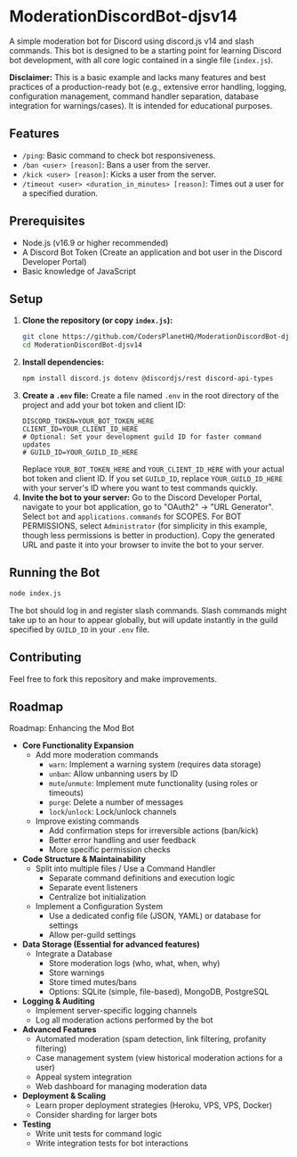 # ModerationDiscordBot-djsv14

A simple moderation bot for Discord using discord.js v14 and slash commands. This bot is designed to be a starting point for learning Discord bot development, with all core logic contained in a single file (`index.js`).

**Disclaimer:** This is a basic example and lacks many features and best practices of a production-ready bot (e.g., extensive error handling, logging, configuration management, command handler separation, database integration for warnings/cases). It is intended for educational purposes.

## Features

*   `/ping`: Basic command to check bot responsiveness.
*   `/ban <user> [reason]`: Bans a user from the server.
*   `/kick <user> [reason]`: Kicks a user from the server.
*   `/timeout <user> <duration_in_minutes> [reason]`: Times out a user for a specified duration.

## Prerequisites

*   Node.js (v16.9 or higher recommended)
*   A Discord Bot Token (Create an application and bot user in the Discord Developer Portal)
*   Basic knowledge of JavaScript

## Setup

1.  **Clone the repository (or copy `index.js`):**
    ```bash
    git clone https://github.com/CodersPlanetHQ/ModerationDiscordBot-djsv14.git
    cd ModerationDiscordBot-djsv14
    ```
2.  **Install dependencies:**
    ```bash
    npm install discord.js dotenv @discordjs/rest discord-api-types
    ```
3.  **Create a `.env` file:**
    Create a file named `.env` in the root directory of the project and add your bot token and client ID:
    ```env
    DISCORD_TOKEN=YOUR_BOT_TOKEN_HERE
    CLIENT_ID=YOUR_CLIENT_ID_HERE
    # Optional: Set your development guild ID for faster command updates
    # GUILD_ID=YOUR_GUILD_ID_HERE
    ```
    Replace `YOUR_BOT_TOKEN_HERE` and `YOUR_CLIENT_ID_HERE` with your actual bot token and client ID. If you set `GUILD_ID`, replace `YOUR_GUILD_ID_HERE` with your server's ID where you want to test commands quickly.
4.  **Invite the bot to your server:**
    Go to the Discord Developer Portal, navigate to your bot application, go to "OAuth2" -> "URL Generator". Select `bot` and `applications.commands` for SCOPES. For BOT PERMISSIONS, select `Administrator` (for simplicity in this example, though less permissions is better in production). Copy the generated URL and paste it into your browser to invite the bot to your server.

## Running the Bot

```bash
node index.js
```

The bot should log in and register slash commands. Slash commands might take up to an hour to appear globally, but will update instantly in the guild specified by `GUILD_ID` in your `.env` file.

## Contributing

Feel free to fork this repository and make improvements.

## Roadmap
Roadmap: Enhancing the Mod Bot

-   **Core Functionality Expansion**
    -   Add more moderation commands
        -   `warn`: Implement a warning system (requires data storage)
        -   `unban`: Allow unbanning users by ID
        -   `mute`/`unmute`: Implement mute functionality (using roles or timeouts)
        -   `purge`: Delete a number of messages
        -   `lock`/`unlock`: Lock/unlock channels
    -   Improve existing commands
        -   Add confirmation steps for irreversible actions (ban/kick)
        -   Better error handling and user feedback
        -   More specific permission checks
-   **Code Structure & Maintainability**
    -   Split into multiple files / Use a Command Handler
        -   Separate command definitions and execution logic
        -   Separate event listeners
        -   Centralize bot initialization
    -   Implement a Configuration System
        -   Use a dedicated config file (JSON, YAML) or database for settings
        -   Allow per-guild settings
-   **Data Storage (Essential for advanced features)**
    -   Integrate a Database
        -   Store moderation logs (who, what, when, why)
        -   Store warnings
        -   Store timed mutes/bans
        -   Options: SQLite (simple, file-based), MongoDB, PostgreSQL
-   **Logging & Auditing**
    -   Implement server-specific logging channels
    -   Log all moderation actions performed by the bot
-   **Advanced Features**
    -   Automated moderation (spam detection, link filtering, profanity filtering)
    -   Case management system (view historical moderation actions for a user)
    -   Appeal system integration
    -   Web dashboard for managing moderation data
-   **Deployment & Scaling**
    -   Learn proper deployment strategies (Heroku, VPS, VPS, Docker)
    -   Consider sharding for larger bots
-   **Testing**
    -   Write unit tests for command logic
    -   Write integration tests for bot interactions

